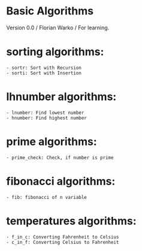 # Basic Algorithms

Version 0.0 / Florian Warko / For learning.

# sorting algorithms:

    - sortr: Sort with Recursion
    - sorti: Sort with Insertion

# lhnumber algorithms:

    - lnumber: Find lowest number
    - hnumber: Find highest number

# prime algorithms:

    - prime_check: Check, if number is prime

# fibonacci algorithms:
    
    - fib: fibonacci of n variable

# temperatures algorithms:

    - f_in_c: Converting Fahrenheit to Celsius
    - c_in_f: Converting Celsius to Fahrenheit